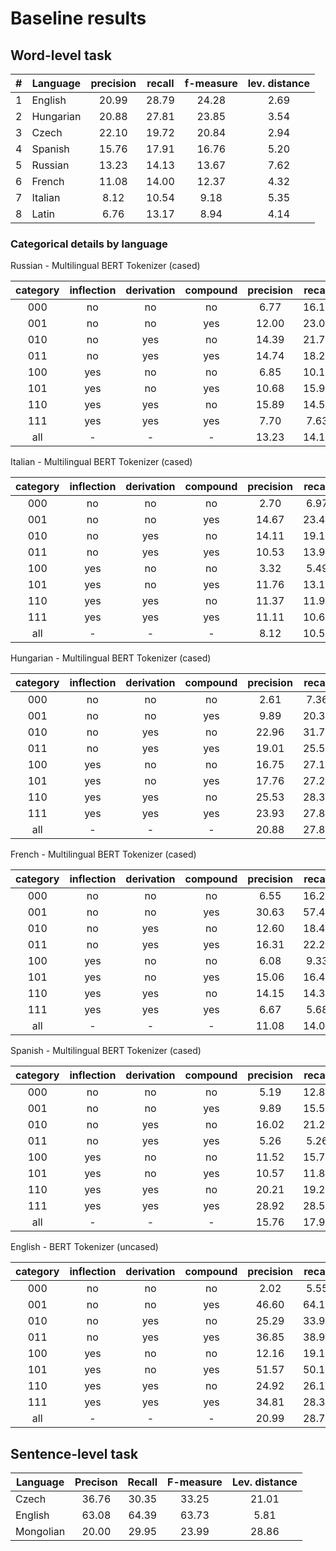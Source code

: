 # Baseline results

## Word-level task

| # | Language  | precision | recall | f-measure | lev. distance        |
|:-:|-----------|:---------:|:------:|:---------:|:--------------------:|
| 1 | English   |   20.99   |  28.79 |   24.28   |         2.69         |
| 2 | Hungarian |   20.88   |  27.81 |   23.85   |         3.54         |
| 3 | Czech     |   22.10   |  19.72 |   20.84   |         2.94         |
| 4 | Spanish   |   15.76   |  17.91 |   16.76   |         5.20         |
| 5 | Russian   |   13.23   |  14.13 |   13.67   |         7.62         |
| 6 | French    |   11.08   |  14.00 |   12.37   |         4.32         |
| 7 | Italian   |    8.12   |  10.54 |    9.18   |         5.35         |
| 8 | Latin     |    6.76   |  13.17 |    8.94   |         4.14         |

### Categorical details by language

Russian - Multilingual BERT Tokenizer (cased)

| category | inflection | derivation | compound | precision | recall | f_measure | distance |
|:--------:|:----------:|:----------:|:--------:|:---------:|:------:|:---------:|:--------:|
|    000   |     no     |     no     |    no    |    6.77   |  16.10 |    9.53   |   1.38   |
|    001   |     no     |     no     |    yes   |   12.00   |  23.08 |   15.79   |   2.92   |
|    010   |     no     |     yes    |    no    |   14.39   |  21.71 |   17.31   |   4.62   |
|    011   |     no     |     yes    |    yes   |   14.74   |  18.25 |   16.31   |   7.12   |
|    100   |     yes    |     no     |    no    |    6.85   |  10.19 |    8.19   |   5.85   |
|    101   |     yes    |     no     |    yes   |   10.68   |  15.99 |   12.80   |   6.06   |
|    110   |     yes    |     yes    |    no    |   15.89   |  14.55 |   15.19   |   8.94   |
|    111   |     yes    |     yes    |    yes   |    7.70   |  7.63  |    7.66   |   9.61   |
|    all   |      -     |      -     |     -    |   13.23   |  14.13 |   13.67   |   7.62   |

Italian - Multilingual BERT Tokenizer (cased)

| category | inflection | derivation | compound | precision | recall | f_measure | distance |
|:--------:|:----------:|:----------:|:--------:|:---------:|:------:|:---------:|:--------:|
|    000   |     no     |     no     |    no    |    2.70   |  6.97  |    3.89   |   1.59   |
|    001   |     no     |     no     |    yes   |   14.67   |  23.40 |   18.03   |   3.11   |
|    010   |     no     |     yes    |    no    |   14.11   |  19.16 |   16.25   |   3.77   |
|    011   |     no     |     yes    |    yes   |   10.53   |  13.95 |   12.00   |   5.79   |
|    100   |     yes    |     no     |    no    |    3.32   |  5.49  |    4.14   |   4.87   |
|    101   |     yes    |     no     |    yes   |   11.76   |  13.19 |   12.44   |   4.47   |
|    110   |     yes    |     yes    |    no    |   11.37   |  11.97 |   11.66   |   6.56   |
|    111   |     yes    |     yes    |    yes   |   11.11   |  10.64 |   10.87   |   7.09   |
|    all   |      -     |      -     |     -    |    8.12   |  10.54 |    9.18   |   5.35   |

Hungarian - Multilingual BERT Tokenizer (cased)

| category | inflection | derivation | compound | precision | recall | f_measure | distance |
|:--------:|:----------:|:----------:|:--------:|:---------:|:------:|:---------:|:--------:|
|    000   |     no     |     no     |    no    |    2.61   |  7.36  |    3.85   |   1.83   |
|    001   |     no     |     no     |    yes   |    9.89   |  20.37 |   13.31   |   2.78   |
|    010   |     no     |     yes    |    no    |   22.96   |  31.70 |   26.63   |   2.84   |
|    011   |     no     |     yes    |    yes   |   19.01   |  25.56 |   21.80   |   3.60   |
|    100   |     yes    |     no     |    no    |   16.75   |  27.17 |   20.72   |   2.97   |
|    101   |     yes    |     no     |    yes   |   17.76   |  27.27 |   21.51   |   3.92   |
|    110   |     yes    |     yes    |    no    |   25.53   |  28.36 |   26.87   |   3.88   |
|    111   |     yes    |     yes    |    yes   |   23.93   |  27.89 |   25.76   |   4.66   |
|    all   |      -     |      -     |     -    |   20.88   |  27.81 |   23.85   |   3.54   |

French - Multilingual BERT Tokenizer (cased)

| category | inflection | derivation | compound | precision | recall | f_measure | distance |
|:--------:|:----------:|:----------:|:--------:|:---------:|:------:|:---------:|:--------:|
|    000   |     no     |     no     |    no    |    6.55   |  16.23 |    9.33   |   1.48   |
|    001   |     no     |     no     |    yes   |   30.63   |  57.44 |   39.96   |   2.85   |
|    010   |     no     |     yes    |    no    |   12.60   |  18.44 |   14.97   |   3.81   |
|    011   |     no     |     yes    |    yes   |   16.31   |  22.22 |   18.81   |   5.45   |
|    100   |     yes    |     no     |    no    |    6.08   |  9.33  |    7.36   |   3.85   |
|    101   |     yes    |     no     |    yes   |   15.06   |  16.45 |   15.72   |   5.06   |
|    110   |     yes    |     yes    |    no    |   14.15   |  14.32 |   14.23   |   5.30   |
|    111   |     yes    |     yes    |    yes   |    6.67   |  5.68  |    6.13   |   8.37   |
|    all   |      -     |      -     |     -    |   11.08   |  14.00 |   12.37   |   4.32   |

Spanish - Multilingual BERT Tokenizer (cased)

| category | inflection | derivation | compound | precision | recall | f_measure | distance |
|:--------:|:----------:|:----------:|:--------:|:---------:|:------:|:---------:|:--------:|
|    000   |     no     |     no     |    no    |    5.19   |  12.82 |    7.39   |   1.47   |
|    001   |     no     |     no     |    yes   |    9.89   |  15.52 |   12.08   |   2.76   |
|    010   |     no     |     yes    |    no    |   16.02   |  21.29 |   18.28   |   3.37   |
|    011   |     no     |     yes    |    yes   |    5.26   |  5.26  |    5.26   |   4.83   |
|    100   |     yes    |     no     |    no    |   11.52   |  15.79 |   13.32   |   4.62   |
|    101   |     yes    |     no     |    yes   |   10.57   |  11.82 |   11.16   |   5.59   |
|    110   |     yes    |     yes    |    no    |   20.21   |  19.29 |   19.74   |   6.11   |
|    111   |     yes    |     yes    |    yes   |   28.92   |  28.57 |   28.74   |     7    |
|    all   |      -     |      -     |     -    |   15.76   |  17.91 |   16.76   |    5.2   |

English - BERT Tokenizer (uncased)

| category | inflection | derivation | compound | precision | recall | f_measure | distance |
|:--------:|:----------:|:----------:|:--------:|:---------:|:------:|:---------:|:--------:|
|    000   |     no     |     no     |    no    |    2.02   |  5.55  |    2.96   |   2.11   |
|    001   |     no     |     no     |    yes   |   46.60   |  64.11 |   53.97   |   1.42   |
|    010   |     no     |     yes    |    no    |   25.29   |  33.90 |   28.97   |   2.75   |
|    011   |     no     |     yes    |    yes   |   36.85   |  38.93 |   37.86   |   2.96   |
|    100   |     yes    |     no     |    no    |   12.16   |  19.14 |   14.87   |   2.73   |
|    101   |     yes    |     no     |    yes   |   51.57   |  50.12 |   50.83   |   1.51   |
|    110   |     yes    |     yes    |    no    |   24.92   |  26.17 |   25.53   |   3.31   |
|    111   |     yes    |     yes    |    yes   |   34.81   |  28.30 |   31.22   |   3.22   |
|    all   |      -     |      -     |     -    |   20.99   |  28.79 |   24.28   |   2.69   |

## Sentence-level task

| Language  | Precison | Recall | F-measure | Lev. distance |
|-----------|:--------:|:------:|:---------:|:-------------:|
| Czech     |   36.76  |  30.35 |   33.25   |     21.01     |
| English   |   63.08  |  64.39 |   63.73   |      5.81     |
| Mongolian |   20.00  |  29.95 |   23.99   |     28.86     |


